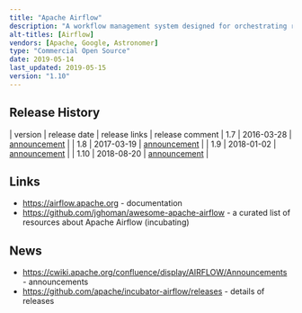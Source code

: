 ```yaml
---
title: "Apache Airflow"
description: "A workflow management system designed for orchestrating repeated data integration tasks on a schedule, with workflows configured in Python as a Directed Acyclic Graph (DAG) of tasks.  A scheduler is responsible for identifying tasks to be run, with an executor responsible for determining where tasks should run (with support for local execution or remote execution using Celery, Dask, Mesos and Kubernetes, with the ability to define custom executors).  Supports periodic execution of workflows (based on a schedule interval), sensor operators (that wait until some condition is true, e.g. a file exists), automatic retry of failed tasks, catchup of historic task executions, task templating, triggers and complex dependancies, shared connection configuration, configurable job parallelism, variables that can be configured through the UI, re-usable sub DAGs and experimental support for data lineage with integration to Apache Atlas. Packaged with a wide variety of prebuilt 'operators' for data integration; databases (MySQL, PostgreSQL, Oracle), Hadoop (Hive, Pig, Sqoop) and cloud services (Amazon Web Services, Google Cloud Platform and Microsoft Azure services), with the ability to write your own. Comes with a command line and web interface to manage and monitor workflows and perform administrative actions on the environment and an experimental REST API. Persists workflow management state and operational metadata in either a MySQL or PostgreSQL relational database and queryable using SQL via the web interface to create simple charts. Includes a security model with support for a range of authentication methods including LDAP, Kerberos (limited), OAuth and Google Authentication. Originally developed at Airbnb and donated to the Apache Foundation's incubator program in June 2015. Under active development with a wide range of contributors. Commercial support is available from a variety of vendors who distribute it as a standalone managed service (Astronomer and Google), to run on Kubernetes (Astronomer), or part of wider managed data service offering (Qubole)."
alt-titles: [Airflow]
vendors: [Apache, Google, Astronomer]
type: "Commercial Open Source"
date: 2019-05-14
last_updated: 2019-05-15
version: "1.10"
---
```

## Release History

| version | release date | release links | release comment
| 1.7 | 2016-03-28 | [announcement](https://cwiki.apache.org/confluence/display/AIRFLOW/Announcements#Announcements-March28,2016) |
| 1.8 | 2017-03-19 | [announcement](https://cwiki.apache.org/confluence/display/AIRFLOW/Announcements#Announcements-March19,2017) |
| 1.9 | 2018-01-02 | [announcement](https://cwiki.apache.org/confluence/display/AIRFLOW/Announcements#Announcements-Jan2,2018) |
| 1.10 | 2018-08-20 | [announcement](https://cwiki.apache.org/confluence/display/AIRFLOW/Announcements#Announcements-Aug20,2018) |

## Links

* <https://airflow.apache.org> - documentation
* <https://github.com/jghoman/awesome-apache-airflow> - a curated list of resources about Apache Airflow (incubating)

## News

* <https://cwiki.apache.org/confluence/display/AIRFLOW/Announcements> - announcements
* <https://github.com/apache/incubator-airflow/releases> - details of releases